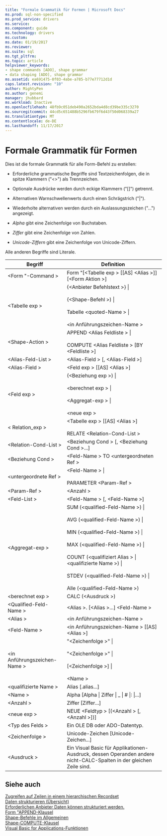 ```yaml
---
title: "Formale Grammatik für Formen | Microsoft Docs"
ms.prod: sql-non-specified
ms.prod_service: drivers
ms.service: 
ms.component: guide
ms.technology: drivers
ms.custom: 
ms.date: 01/19/2017
ms.reviewer: 
ms.suite: sql
ms.tgt_pltfrm: 
ms.topic: article
helpviewer_keywords:
- shape commands [ADO], shape grammar
- data shaping [ADO], shape grammar
ms.assetid: ea691475-0f03-4abe-a785-b77e77712d1d
caps.latest.revision: "10"
author: MightyPen
ms.author: genemi
manager: jhubbard
ms.workload: Inactive
ms.openlocfilehash: 48fb9c051deb490a2652bda4d8cd39be335c3270
ms.sourcegitcommit: 44cd5c651488b5296fb679f6d43f50d068339a27
ms.translationtype: MT
ms.contentlocale: de-DE
ms.lasthandoff: 11/17/2017
---
```

# <a name="formal-shape-grammar"></a>Formale Grammatik für Formen
Dies ist die formale Grammatik für alle Form-Befehl zu erstellen:  
  
-   Erforderliche grammatische Begriffe sind Textzeichenfolgen, die in spitze Klammern ("<>") als Trennzeichen.  
  
-   Optionale Ausdrücke werden durch eckige Klammern ("[]") getrennt.  
  
-   Alternativen Warnschwellenwerts durch einen Schrägstrich ("&#124;").  
  
-   Wiederholte alternativen werden durch ein Auslassungszeichen ("...") angezeigt.  
  
-   *Alpha* gibt eine Zeichenfolge von Buchstaben.  
  
-   *Ziffer* gibt eine Zeichenfolge von Zahlen.  
  
-   *Unicode-Ziffern* gibt eine Zeichenfolge von Unicode-Ziffern.  
  
 Alle anderen Begriffe sind Literale.  
  
|Begriff|Definition|  
|----------|----------------|  
|\<Form "-Command >|Form "[\<Tabelle exp > [[AS] \<Alias >]] [\<Form Aktion >]|  
|\<Tabelle exp >|{\<Anbieter Befehlstext >} &#124;<br /><br /> (\<Shape-Befehl >) &#124;<br /><br /> Tabelle \<quoted-Name > &#124;<br /><br /> \<in Anführungszeichen-Name >|  
|\<Shape-Action >|APPEND \<Alias Feldliste > &#124;<br /><br /> COMPUTE \<Alias Feldliste > [BY \<Feldliste >]|  
|\<Alias-Feld-List >|\<Alias-Field > [, \<Alias-Field >]|  
|\<Alias-Field >|\<Feld exp > [[AS] \<Alias >]|  
|\<Feld exp >|(\<Beziehung exp >) &#124;<br /><br /> \<berechnet exp > &#124;<br /><br /> \<Aggregat-exp > &#124;<br /><br /> \<neue exp >|  
|< Relation_exp >|\<Tabelle exp > [[AS] \<Alias >]<br /><br /> RELATE \<Relation-Cond-List >|  
|\<Relation-Cond-List >|\<Beziehung Cond > [, \<Beziehung Cond >...]|  
|\<Beziehung Cond >|\<Feld-Name > TO \<untergeordneten Ref >|  
|\<untergeordnete Ref >|\<Feld-Name > &#124;<br /><br /> PARAMETER \<Param-Ref >|  
|\<Param-Ref >|\<Anzahl >|  
|\<Feld-List >|\<Feld-Name > [, \<Feld-Name >]|  
|\<Aggregat-exp >|SUM (\<qualified-Feld-Name >) &#124;<br /><br /> AVG (\<qualified-Feld-Name >) &#124;<br /><br /> MIN (\<qualified-Feld-Name >) &#124;<br /><br /> MAX (\<qualified-Feld-Name >) &#124;<br /><br /> COUNT (\<qualifiziert Alias > &#124; \<qualifizierte Name >) &#124;<br /><br /> STDEV (\<qualified-Feld-Name >) &#124;<br /><br /> Alle (\<qualified-Feld-Name >)|  
|\<berechnet exp >|CALC (\<Ausdruck >)|  
|\<Qualified-Feld-Name >|\<Alias >. [\<Alias >...] \<Feld-Name >|  
|\<Alias >|\<in Anführungszeichen-Name >|  
|\<Feld-Name >|\<in Anführungszeichen-Name > [[AS] \<Alias >]|  
|\<in Anführungszeichen-Name >|"\<Zeichenfolge >" &#124;<br /><br /> "\<Zeichenfolge >" &#124;<br /><br /> [\<Zeichenfolge >] &#124;<br /><br /> \<Name >|  
|\<qualifizierte Name >|Alias [.alias...]|  
|\<Name >|Alpha [Alpha &#124; Ziffer &#124; _ &#124; # &#124;: &#124;...]|  
|\<Anzahl >|Ziffer [Ziffer...]|  
|\<neue exp >|NEUE \<Feldtyp > [(\<Anzahl > [, \<Anzahl >])]|  
|\<Typ des Felds >|Ein OLE DB oder ADO-Datentyp.|  
|\<Zeichenfolge >|Unicode-Zeichen [Unicode-Zeichen...]|  
|\<Ausdruck >|Ein Visual Basic für Applikationen-Ausdruck, dessen Operanden andere nicht-CALC-Spalten in der gleichen Zeile sind.|  
  
## <a name="see-also"></a>Siehe auch  
 [Zugreifen auf Zeilen in einem hierarchischen Recordset](../../../ado/guide/data/accessing-rows-in-a-hierarchical-recordset.md)   
 [Daten strukturieren (Übersicht)](../../../ado/guide/data/data-shaping-overview.md)   
 [Erforderlichen Anbieter Daten können strukturiert werden.](../../../ado/guide/data/required-providers-for-data-shaping.md)   
 [Form "APPEND-Klausel](../../../ado/guide/data/shape-append-clause.md)   
 [Shape-Befehle im Allgemeinen](../../../ado/guide/data/shape-commands-in-general.md)   
 [Shape-COMPUTE-Klausel](../../../ado/guide/data/shape-compute-clause.md)   
 [Visual Basic for Applications-Funktionen](../../../ado/guide/data/visual-basic-for-applications-functions.md)
